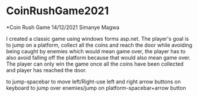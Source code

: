 # CoinRushGame2021

*Coin Rush Game
14/12/2021
Simanye Magwa

I created a classic game using windows forms asp.net.
The player's goal is to jump on a platform, collect all the coins and reach the door while avoiding being caught by enemies which would
mean game over, the player has to also avoid falling off the platform because that would also mean game over.
The player can only win the game once all the coins have been collected and player has reached the door.

to jump-spacebar
to move left/Right-use left and right arrow buttons on keyboard
to jump over enemies/jump on platform-spacebar+arrow button

